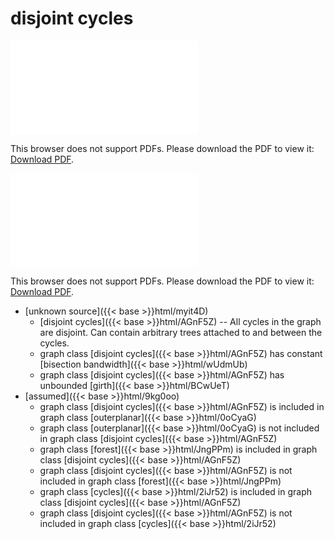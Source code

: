 # disjoint cycles




<object data="../local_AGnF5Z.pdf" type="application/pdf" width="100%" height="480px"><embed src="../local_AGnF5Z.pdf"><p>This browser does not support PDFs. Please download the PDF to view it: <a href="../local_AGnF5Z.pdf">Download PDF</a>.</p></embed></object>


<object data="../inclusions_AGnF5Z.pdf" type="application/pdf" width="100%" height="480px"><embed src="../inclusions_AGnF5Z.pdf"><p>This browser does not support PDFs. Please download the PDF to view it: <a href="../inclusions_AGnF5Z.pdf">Download PDF</a>.</p></embed></object>

*  [unknown source]({{< base >}}html/myit4D)
    * [disjoint cycles]({{< base >}}html/AGnF5Z) -- All cycles in the graph are disjoint. Can contain arbitrary trees attached to and between the cycles.
    * graph class [disjoint cycles]({{< base >}}html/AGnF5Z) has constant [bisection bandwidth]({{< base >}}html/wUdmUb)
    * graph class [disjoint cycles]({{< base >}}html/AGnF5Z) has unbounded [girth]({{< base >}}html/BCwUeT)
*  [assumed]({{< base >}}html/9kg0oo)
    * graph class [disjoint cycles]({{< base >}}html/AGnF5Z) is included in graph class [outerplanar]({{< base >}}html/0oCyaG)
    * graph class [outerplanar]({{< base >}}html/0oCyaG) is not included in graph class [disjoint cycles]({{< base >}}html/AGnF5Z)
    * graph class [forest]({{< base >}}html/JngPPm) is included in graph class [disjoint cycles]({{< base >}}html/AGnF5Z)
    * graph class [disjoint cycles]({{< base >}}html/AGnF5Z) is not included in graph class [forest]({{< base >}}html/JngPPm)
    * graph class [cycles]({{< base >}}html/2iJr52) is included in graph class [disjoint cycles]({{< base >}}html/AGnF5Z)
    * graph class [disjoint cycles]({{< base >}}html/AGnF5Z) is not included in graph class [cycles]({{< base >}}html/2iJr52)